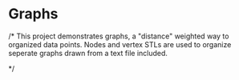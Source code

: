 # Graphs
/*
This project demonstrates graphs, a "distance" weighted way to organized data points. Nodes and vertex STLs are used to organize seperate graphs drawn from a text file included.

*/

